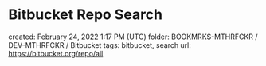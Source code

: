 # Bitbucket Repo Search

created: February 24, 2022 1:17 PM (UTC)
folder: BOOKMRKS-MTHRFCKR / DEV-MTHRFCKR / Bitbucket
tags: bitbucket, search
url: https://bitbucket.org/repo/all